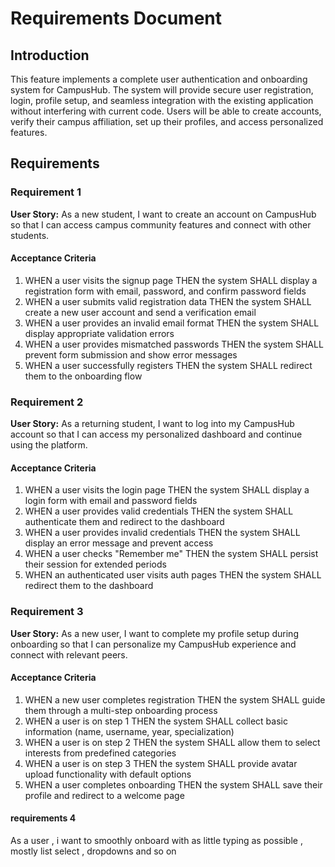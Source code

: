 # Requirements Document

## Introduction

This feature implements a complete user authentication and onboarding system for CampusHub. The system will provide secure user registration, login, profile setup, and seamless integration with the existing application without interfering with current code. Users will be able to create accounts, verify their campus affiliation, set up their profiles, and access personalized features.

## Requirements

### Requirement 1

**User Story:** As a new student, I want to create an account on CampusHub so that I can access campus community features and connect with other students.

#### Acceptance Criteria

1. WHEN a user visits the signup page THEN the system SHALL display a registration form with email, password, and confirm password fields
2. WHEN a user submits valid registration data THEN the system SHALL create a new user account and send a verification email
3. WHEN a user provides an invalid email format THEN the system SHALL display appropriate validation errors
4. WHEN a user provides mismatched passwords THEN the system SHALL prevent form submission and show error messages
5. WHEN a user successfully registers THEN the system SHALL redirect them to the onboarding flow

### Requirement 2

**User Story:** As a returning student, I want to log into my CampusHub account so that I can access my personalized dashboard and continue using the platform.

#### Acceptance Criteria

1. WHEN a user visits the login page THEN the system SHALL display a login form with email and password fields
2. WHEN a user provides valid credentials THEN the system SHALL authenticate them and redirect to the dashboard
3. WHEN a user provides invalid credentials THEN the system SHALL display an error message and prevent access
4. WHEN a user checks "Remember me" THEN the system SHALL persist their session for extended periods
5. WHEN an authenticated user visits auth pages THEN the system SHALL redirect them to the dashboard

### Requirement 3

**User Story:** As a new user, I want to complete my profile setup during onboarding so that I can personalize my CampusHub experience and connect with relevant peers.

#### Acceptance Criteria

1. WHEN a new user completes registration THEN the system SHALL guide them through a multi-step onboarding process
2. WHEN a user is on step 1 THEN the system SHALL collect basic information (name, username, year, specialization)
3. WHEN a user is on step 2 THEN the system SHALL allow them to select interests from predefined categories
4. WHEN a user is on step 3 THEN the system SHALL provide avatar upload functionality with default options
5. WHEN a user completes onboarding THEN the system SHALL save their profile and redirect to a welcome page

#### requirements 4

As a user , i want to smoothly onboard with as little typing as possible , mostly list select , dropdowns and so on 